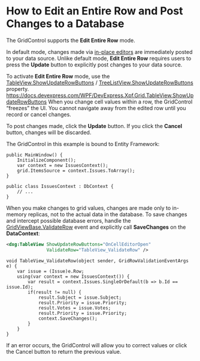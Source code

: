 # How to Edit an Entire Row and Post Changes to a Database

The GridControl supports the **Edit Entire Row** mode.

In default mode, changes made via [in-place editors](https://docs.devexpress.com/WPF/6606/controls-and-libraries/data-grid/data-editing-and-validation/modify-cell-values/inplace-editors) are immediately posted to your data source. Unlike default mode, **Edit Entire Row** requires users to press the **Update** button to explicitly post changes to your data source.

To activate **Edit Entire Row** mode, use the [TableView.ShowUpdateRowButtons](https://docs.devexpress.com/WPF/DevExpress.Xpf.Grid.TableView.ShowUpdateRowButtons) / [TreeListView.ShowUpdateRowButtons]() property.
https://docs.devexpress.com/WPF/DevExpress.Xpf.Grid.TableView.ShowUpdateRowButtons
When you change cell values within a row, the GridControl “freezes” the UI. You cannot navigate away from the edited row until you record or cancel changes.

To post changes made, click the **Update** button. If you click the **Cancel** button, changes will be discarded.

The GridControl in this example is bound to Entity Framework:

```charp
public MainWindow() {
    InitializeComponent();
    var context = new IssuesContext();
    grid.ItemsSource = context.Issues.ToArray();
}

public class IssuesContext : DbContext { 
    // ... 
}
```

When you make changes to grid values, changes are made only to in-memory replicas, not to the actual data in the database. To save changes and intercept possible database errors, handle the [GridViewBase.ValidateRow](https://docs.devexpress.com/WPF/DevExpress.Xpf.Grid.GridViewBase.ValidateRow) event and explicitly call **SaveChanges** on the **DataContext**:

```xml
<dxg:TableView ShowUpdateRowButtons="OnCellEditorOpen" 
               ValidateRow="TableView_ValidateRow" />
```

```charp
void TableView_ValidateRow(object sender, GridRowValidationEventArgs e) {
    var issue = (Issue)e.Row;
    using(var context = new IssuesContext()) {
        var result = context.Issues.SingleOrDefault(b => b.Id == issue.Id);
        if(result != null) {
            result.Subject = issue.Subject;
            result.Priority = issue.Priority;
            result.Votes = issue.Votes;
            result.Priority = issue.Priority;
            context.SaveChanges();
        }
    }
}
```

If an error occurs, the GridControl will allow you to correct values or click the Cancel button to return the previous value.
